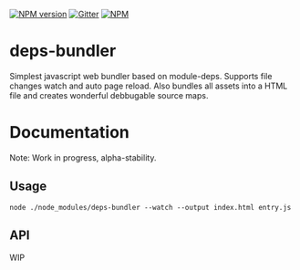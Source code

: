 [![NPM version][npm-image]][npm-url]
[![Gitter](https://badges.gitter.im/avesus/deps-bundler.svg)](https://gitter.im/avesus/deps-bundler?utm_source=badge&utm_medium=badge&utm_campaign=pr-badge)
[![NPM][nodei-image]][nodei-url]

# deps-bundler
Simplest javascript web bundler based on module-deps. Supports file changes watch and auto page reload. Also bundles all assets into a HTML file and creates wonderful debbugable source maps.

# Documentation

Note: Work in progress, alpha-stability.

## Usage

`node ./node_modules/deps-bundler --watch --output index.html entry.js`

## API
WIP


[npm-url]: https://www.npmjs.com/package/deps-bundler
[npm-image]: https://img.shields.io/npm/v/deps-bundler.svg
[nodei-image]: https://nodei.co/npm/deps-bundler.png?downloads=true&downloadRank=true&stars=true
[nodei-url]: https://www.npmjs.com/package/deps-bundler

